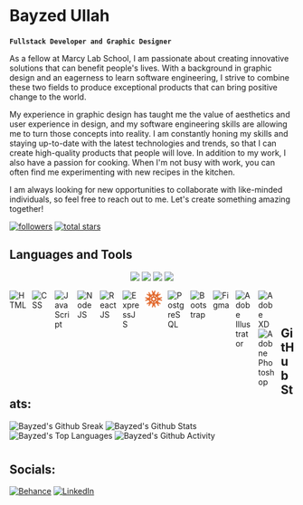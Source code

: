 # Bayzed Ullah

**`Fullstack Developer and Graphic Designer`**

As a fellow at Marcy Lab School, I am passionate about creating innovative solutions that can benefit people's lives. With a background in graphic design and an eagerness to learn software engineering, I strive to combine these two fields to produce exceptional products that can bring positive change to the world.

My experience in graphic design has taught me the value of aesthetics and user experience in design, and my software engineering skills are allowing me to turn those concepts into reality. I am constantly honing my skills and staying up-to-date with the latest technologies and trends, so that I can create high-quality products that people will love. In addition to my work, I also have a passion for cooking. When I'm not busy with work, you can often find me experimenting with new recipes in the kitchen.

I am always looking for new opportunities to collaborate with like-minded individuals, so feel free to reach out to me. Let's create something amazing together!

   <p align="left">
      <a href="https://github.com/BayzU?tab=followers">
         <img alt="followers" title="Follow me on Github" src="https://custom-icon-badges.demolab.com/github/followers/BayzU?color=9544F2&labelColor=7C0BFF&style=for-the-badge&logo=person-add&label=Follow&logoColor=white"/></a>
      <a href="https://github.com/BayzU?tab=repositories&sort=stargazers">
         <img alt="total stars" title="Total stars on GitHub" src="https://custom-icon-badges.demolab.com/github/stars/BayzU?color=9544F2&style=for-the-badge&labelColor=7C0BFF&logo=star"/></a>
   </p>

## Languages and Tools

  <p align="center">
  <img src="https://skillicons.dev/icons?i=js,html,css,bash,py,react,ts" />
  <img src="https://skillicons.dev/icons?i=express,nodejs,redux,sass,vitek" />
  <img src="https://skillicons.dev/icons?i=aws,git,github,postgres" />
  <img src="https://skillicons.dev/icons?i=ai,xd,ps,pr,bootstrap,figma,tailwind" />
  </p>

<img align="left" alt="HTML" width="30px" style="padding-right:10px;" src="https://cdn.jsdelivr.net/gh/devicons/devicon/icons/html5/html5-original.svg"/>
<img align="left" alt="CSS" width="30px" style="padding-right:10px;" src="https://cdn.jsdelivr.net/gh/devicons/devicon/icons/css3/css3-original.svg" />
<img align="left" alt="JavaScript" width="30px" style="padding-right:10px;" src="https://cdn.jsdelivr.net/gh/devicons/devicon/icons/javascript/javascript-original.svg" />
<img align="left" alt="NodeJS" width="30px" style="padding-right:10px;" src="https://cdn.jsdelivr.net/gh/devicons/devicon/icons/nodejs/nodejs-original.svg" />
<img align="left" alt="ReactJS" width="30px" style="padding-right:10px;" src="https://cdn.jsdelivr.net/gh/devicons/devicon/icons/react/react-original.svg" />
<img align="left" alt="ExpressJS" width="30px" style="padding-right:10px;" src="https://cdn.jsdelivr.net/gh/devicons/devicon/icons/express/express-original.svg" />
<img align="left" alt="KnexJs" width="30px" style="padding-right:10px;" src="./knexLogo.png" />
<img align="left" alt="PostgreSQL" width="30px" style="padding-right:10px;" src="https://cdn.jsdelivr.net/gh/devicons/devicon/icons/postgresql/postgresql-original.svg" />
<img align="left" alt="Bootstrap" width="30px" style="padding-right:10px;" src="https://cdn.jsdelivr.net/gh/devicons/devicon/icons/bootstrap/bootstrap-original.svg" />
<img align="left" alt="Figma" width="30px" style="padding-right:10px;" src="https://cdn.jsdelivr.net/gh/devicons/devicon/icons/figma/figma-original.svg" />
<img align="left" alt="Adobe Illustrator" width="30px" style="padding-right:10px;" src="https://cdn.jsdelivr.net/gh/devicons/devicon/icons/illustrator/illustrator-plain.svg" />
<img align="left" alt="Adobe XD" width="30px" style="padding-right:10px;" src="https://cdn.jsdelivr.net/gh/devicons/devicon/icons/xd/xd-plain.svg" />
<img align="left" alt="Adobne Photoshop" width="30px" style="padding-right:10px;" src="https://cdn.jsdelivr.net/gh/devicons/devicon/icons/photoshop/photoshop-plain.svg" />
<br />
<br/>

## GitHub Stats:

<img alt="Bayzed's Github Sreak" src="https://streak-stats.demolab.com?user=BayzU&theme=midnight-purple&card_width=467&hide_border=false"/>
<img alt="Bayzed's Github Stats" src="https://github-readme-stats.vercel.app/api?username=BayzU&show_icons=true&theme=midnight-purple&hide_border=true"/>
<img alt="Bayzed's Top Languages" src="https://denvercoder1-github-readme-stats.vercel.app/api/top-langs/?username=BayzU&langs_count=8&layout=compact&theme=react&hide_border=true&bg_color=000000&title_color=9544F2&icon_color=9544F2&hide=Jupyter%20Notebook,Roff" height="192px" width="467px"/>
<img alt="Bayzed's Github Activity" src="https://github-readme-activity-graph.vercel.app/graph?username=BayzU&bg_color=000000&color=9544F2&line=9544F2&point=7C0BFF&radius=10&hide_border=true"/>

<br/>

#

## Socials:

[![Behance](https://img.shields.io/badge/Behance-1769ff?logo=behance&logoColor=white)](https://behance.net/bayzgraphics) 
[![LinkedIn](https://img.shields.io/badge/LinkedIn-%230077B5.svg??style=for-the-badge&logo=linkedin&logoColor=white)](https://linkedin.com/in/bayzedullah)
